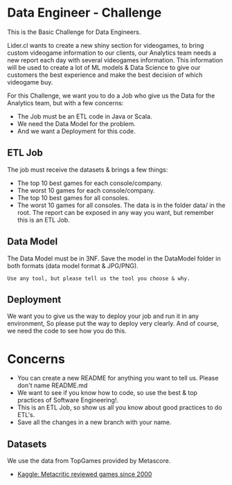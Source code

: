 # Data Engineer - Challenge
This is the Basic Challenge for Data Engineers. 

Lider.cl wants to create a new shiny section for videogames, to bring custom videogame information to our clients, our Analytics team needs a new report each day with several videogames information. This information will be used to create a lot of ML models & Data Science to give our customers the best experience and make the best decision of which videogame buy.

For this Challenge, we want you to do a Job who give us the Data for the Analytics team, but with a few concerns:
- The Job must be an ETL code in Java or Scala.
- We need the Data Model for the problem.
- And we want a Deployment for this code.

## ETL Job
The job must receive the datasets & brings a few things:
- The top 10 best games for each console/company.
- The worst 10 games for each console/company.
- The top 10 best games for all consoles.
- The worst 10 games for all consoles.
The data is in the folder data/ in the root. The report can be exposed in any way you want, but remember this is an ETL Job.

## Data Model
The Data Model must be in 3NF. 
Save the model in the DataModel folder in both formats (data model format & JPG/PNG).
```
Use any tool, but please tell us the tool you choose & why.
```

## Deployment 
We want you to give us the way to deploy your job and run it in any environment, So please put the way to deploy very clearly.
And of course, we need the code to see how you do this.

# Concerns
- You can create a new README for anything you want to tell us. Please don't name README.md
- We want to see if you know how to code, so use the best & top practices of Software Engineering!.
- This is an ETL Job, so show us all you know about good practices to do ETL's.
- Save all the changes in a new branch with your name.

## Datasets
We use the data from TopGames provided by Metascore.

* [Kaggle: Metacritic reviewed games since 2000](https://www.kaggle.com/destring/metacritic-reviewed-games-since-2000)
